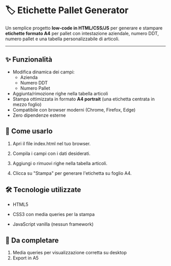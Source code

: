 # 🏷️ Etichette Pallet Generator

Un semplice progetto **low-code in HTML/CSS/JS** per generare e stampare **etichette formato A4** per pallet con intestazione aziendale, numero DDT, numero pallet e una tabella personalizzabile di articoli.

---

## ✨ Funzionalità

- Modifica dinamica dei campi:
  - Azienda
  - Numero DDT
  - Numero Pallet
- Aggiunta/rimozione righe nella tabella articoli
- Stampa ottimizzata in formato **A4 portrait** (una etichetta centrata in mezzo foglio)
- Compatibile con browser moderni (Chrome, Firefox, Edge)
- Zero dipendenze esterne

## 🚀 Come usarlo

1. Apri il file index.html nel tuo browser.

2. Compila i campi con i dati desiderati.

3. Aggiungi o rimuovi righe nella tabella articoli.

4. Clicca su "Stampa" per generare l'etichetta su foglio A4.

## 🛠️ Tecnologie utilizzate

- HTML5

- CSS3 con media queries per la stampa

- JavaScript vanilla (nessun framework)

## 📅 Da completare

1. Media queries per visualizzazione corretta su desktop
2. Export in A5
